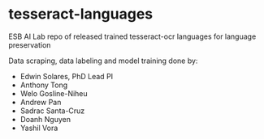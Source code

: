 # tesseract-languages
ESB AI Lab repo of released trained tesseract-ocr languages for language preservation

Data scraping, data labeling and model training done by:
- Edwin Solares, PhD Lead PI
- Anthony Tong
- Welo Gosline-Niheu
- Andrew Pan
- Sadrac Santa-Cruz
- Doanh Nguyen
- Yashil Vora

